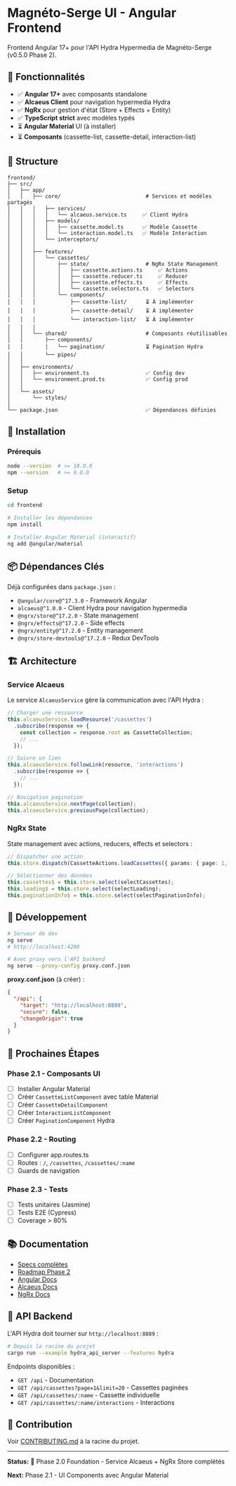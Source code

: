 # Magnéto-Serge UI - Angular Frontend

Frontend Angular 17+ pour l'API Hydra Hypermedia de Magnéto-Serge (v0.5.0 Phase 2).

## 🎯 Fonctionnalités

- ✅ **Angular 17+** avec composants standalone
- ✅ **Alcaeus Client** pour navigation hypermedia Hydra
- ✅ **NgRx** pour gestion d'état (Store + Effects + Entity)
- ✅ **TypeScript strict** avec modèles typés
- ⏳ **Angular Material** UI (à installer)
- ⏳ **Composants** (cassette-list, cassette-detail, interaction-list)

## 📁 Structure

```
frontend/
├── src/
│   ├── app/
│   │   ├── core/                           # Services et modèles partagés
│   │   │   ├── services/
│   │   │   │   └── alcaeus.service.ts     ✅ Client Hydra
│   │   │   ├── models/
│   │   │   │   ├── cassette.model.ts      ✅ Modèle Cassette
│   │   │   │   └── interaction.model.ts   ✅ Modèle Interaction
│   │   │   └── interceptors/
│   │   │
│   │   ├── features/
│   │   │   └── cassettes/
│   │   │       ├── state/                  # NgRx State Management
│   │   │       │   ├── cassette.actions.ts     ✅ Actions
│   │   │       │   ├── cassette.reducer.ts     ✅ Reducer
│   │   │       │   ├── cassette.effects.ts     ✅ Effects
│   │   │       │   └── cassette.selectors.ts   ✅ Selectors
│   │   │       └── components/
│   │   │           ├── cassette-list/      ⏳ À implémenter
│   │   │           ├── cassette-detail/    ⏳ À implémenter
│   │   │           └── interaction-list/   ⏳ À implémenter
│   │   │
│   │   └── shared/                         # Composants réutilisables
│   │       ├── components/
│   │       │   └── pagination/             ⏳ Pagination Hydra
│   │       └── pipes/
│   │
│   ├── environments/
│   │   ├── environment.ts                  ✅ Config dev
│   │   └── environment.prod.ts             ✅ Config prod
│   │
│   └── assets/
│       └── styles/
│
└── package.json                            ✅ Dépendances définies
```

## 🚀 Installation

### Prérequis

```bash
node --version  # >= 18.0.0
npm --version   # >= 9.0.0
```

### Setup

```bash
cd frontend

# Installer les dépendances
npm install

# Installer Angular Material (interactif)
ng add @angular/material
```

## 📦 Dépendances Clés

Déjà configurées dans `package.json` :

- `@angular/core@^17.3.0` - Framework Angular
- `alcaeus@^1.0.0` - Client Hydra pour navigation hypermedia
- `@ngrx/store@^17.2.0` - State management
- `@ngrx/effects@^17.2.0` - Side effects
- `@ngrx/entity@^17.2.0` - Entity management
- `@ngrx/store-devtools@^17.2.0` - Redux DevTools

## 🏗️ Architecture

### Service Alcaeus

Le service `AlcaeusService` gère la communication avec l'API Hydra :

```typescript
// Charger une ressource
this.alcaeusService.loadResource('/cassettes')
  .subscribe(response => {
    const collection = response.root as CassetteCollection;
    // ...
  });

// Suivre un lien
this.alcaeusService.followLink(resource, 'interactions')
  .subscribe(response => {
    // ...
  });

// Navigation pagination
this.alcaeusService.nextPage(collection);
this.alcaeusService.previousPage(collection);
```

### NgRx State

State management avec actions, reducers, effects et selectors :

```typescript
// Dispatcher une action
this.store.dispatch(CassetteActions.loadCassettes({ params: { page: 1, limit: 20 } }));

// Sélectionner des données
this.cassettes$ = this.store.select(selectCassettes);
this.loading$ = this.store.select(selectLoading);
this.paginationInfo$ = this.store.select(selectPaginationInfo);
```

## 🧪 Développement

```bash
# Serveur de dev
ng serve
# http://localhost:4200

# Avec proxy vers l'API backend
ng serve --proxy-config proxy.conf.json
```

**proxy.conf.json** (à créer) :
```json
{
  "/api": {
    "target": "http://localhost:8889",
    "secure": false,
    "changeOrigin": true
  }
}
```

## 📝 Prochaines Étapes

### Phase 2.1 - Composants UI

- [ ] Installer Angular Material
- [ ] Créer `CassetteListComponent` avec table Material
- [ ] Créer `CassetteDetailComponent`
- [ ] Créer `InteractionListComponent`
- [ ] Créer `PaginationComponent` Hydra

### Phase 2.2 - Routing

- [ ] Configurer app.routes.ts
- [ ] Routes : `/`, `/cassettes`, `/cassettes/:name`
- [ ] Guards de navigation

### Phase 2.3 - Tests

- [ ] Tests unitaires (Jasmine)
- [ ] Tests E2E (Cypress)
- [ ] Coverage > 80%

## 📚 Documentation

- [Specs complètes](../docs/PHASE-2-ANGULAR-SPECS.md)
- [Roadmap Phase 2](../ROADMAP-v0.5.0-HYPERMEDIA-API.md)
- [Angular Docs](https://angular.io/docs)
- [Alcaeus Docs](https://alcaeus.hydra.how/)
- [NgRx Docs](https://ngrx.io/docs)

## 🔗 API Backend

L'API Hydra doit tourner sur `http://localhost:8889` :

```bash
# Depuis la racine du projet
cargo run --example hydra_api_server --features hydra
```

Endpoints disponibles :
- `GET /api` - Documentation
- `GET /api/cassettes?page=1&limit=20` - Cassettes paginées
- `GET /api/cassettes/:name` - Cassette individuelle
- `GET /api/cassettes/:name/interactions` - Interactions

## 🤝 Contribution

Voir [CONTRIBUTING.md](../CONTRIBUTING.md) à la racine du projet.

---

**Status:** 🚧 Phase 2.0 Foundation - Service Alcaeus + NgRx Store complétés

**Next:** Phase 2.1 - UI Components avec Angular Material
